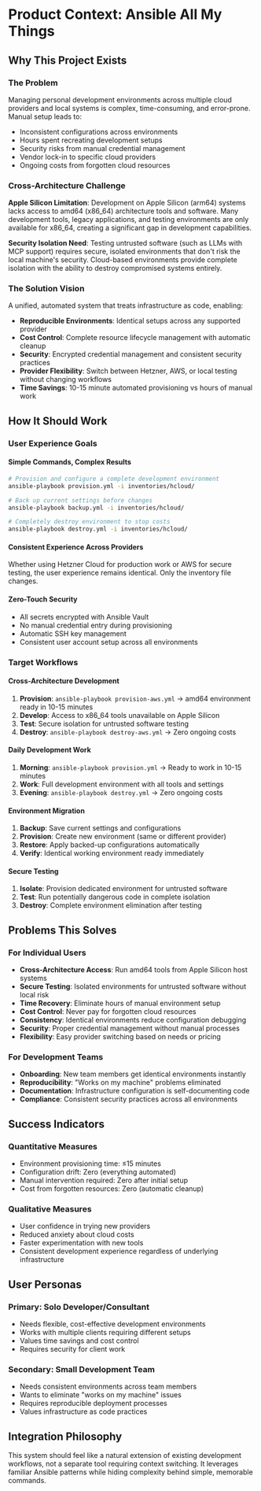 # Product Context: Ansible All My Things

## Why This Project Exists

### The Problem
Managing personal development environments across multiple cloud providers and local systems is complex, time-consuming, and error-prone. Manual setup leads to:
- Inconsistent configurations across environments
- Hours spent recreating development setups
- Security risks from manual credential management
- Vendor lock-in to specific cloud providers
- Ongoing costs from forgotten cloud resources

### Cross-Architecture Challenge
**Apple Silicon Limitation**: Development on Apple Silicon (arm64) systems lacks access to amd64 (x86_64) architecture tools and software. Many development tools, legacy applications, and testing environments are only available for x86_64, creating a significant gap in development capabilities.

**Security Isolation Need**: Testing untrusted software (such as LLMs with MCP support) requires secure, isolated environments that don't risk the local machine's security. Cloud-based environments provide complete isolation with the ability to destroy compromised systems entirely.

### The Solution Vision
A unified, automated system that treats infrastructure as code, enabling:
- **Reproducible Environments**: Identical setups across any supported provider
- **Cost Control**: Complete resource lifecycle management with automatic cleanup
- **Security**: Encrypted credential management and consistent security practices
- **Provider Flexibility**: Switch between Hetzner, AWS, or local testing without changing workflows
- **Time Savings**: 10-15 minute automated provisioning vs hours of manual work

## How It Should Work

### User Experience Goals

#### Simple Commands, Complex Results
```bash
# Provision and configure a complete development environment
ansible-playbook provision.yml -i inventories/hcloud/

# Back up current settings before changes
ansible-playbook backup.yml -i inventories/hcloud/

# Completely destroy environment to stop costs
ansible-playbook destroy.yml -i inventories/hcloud/
```

#### Consistent Experience Across Providers
Whether using Hetzner Cloud for production work or AWS for secure testing, the user experience remains identical. Only the inventory file changes.

#### Zero-Touch Security
- All secrets encrypted with Ansible Vault
- No manual credential entry during provisioning
- Automatic SSH key management
- Consistent user account setup across all environments

### Target Workflows

#### Cross-Architecture Development
1. **Provision**: `ansible-playbook provision-aws.yml` → amd64 environment ready in 10-15 minutes
2. **Develop**: Access to x86_64 tools unavailable on Apple Silicon
3. **Test**: Secure isolation for untrusted software testing
4. **Destroy**: `ansible-playbook destroy-aws.yml` → Zero ongoing costs

#### Daily Development Work
1. **Morning**: `ansible-playbook provision.yml` → Ready to work in 10-15 minutes
2. **Work**: Full development environment with all tools and settings
3. **Evening**: `ansible-playbook destroy.yml` → Zero ongoing costs

#### Environment Migration
1. **Backup**: Save current settings and configurations
2. **Provision**: Create new environment (same or different provider)
3. **Restore**: Apply backed-up configurations automatically
4. **Verify**: Identical working environment ready immediately

#### Secure Testing
1. **Isolate**: Provision dedicated environment for untrusted software
2. **Test**: Run potentially dangerous code in complete isolation
3. **Destroy**: Complete environment elimination after testing

## Problems This Solves

### For Individual Users
- **Cross-Architecture Access**: Run amd64 tools from Apple Silicon host systems
- **Secure Testing**: Isolated environments for untrusted software without local risk
- **Time Recovery**: Eliminate hours of manual environment setup
- **Cost Control**: Never pay for forgotten cloud resources
- **Consistency**: Identical environments reduce configuration debugging
- **Security**: Proper credential management without manual processes
- **Flexibility**: Easy provider switching based on needs or pricing

### For Development Teams
- **Onboarding**: New team members get identical environments instantly
- **Reproducibility**: "Works on my machine" problems eliminated
- **Documentation**: Infrastructure configuration is self-documenting code
- **Compliance**: Consistent security practices across all environments

## Success Indicators

### Quantitative Measures
- Environment provisioning time: ≤15 minutes
- Configuration drift: Zero (everything automated)
- Manual intervention required: Zero after initial setup
- Cost from forgotten resources: Zero (automatic cleanup)

### Qualitative Measures
- User confidence in trying new providers
- Reduced anxiety about cloud costs
- Faster experimentation with new tools
- Consistent development experience regardless of underlying infrastructure

## User Personas

### Primary: Solo Developer/Consultant
- Needs flexible, cost-effective development environments
- Works with multiple clients requiring different setups
- Values time savings and cost control
- Requires security for client work

### Secondary: Small Development Team
- Needs consistent environments across team members
- Wants to eliminate "works on my machine" issues
- Requires reproducible deployment processes
- Values infrastructure as code practices

## Integration Philosophy
This system should feel like a natural extension of existing development workflows, not a separate tool requiring context switching. It leverages familiar Ansible patterns while hiding complexity behind simple, memorable commands.
